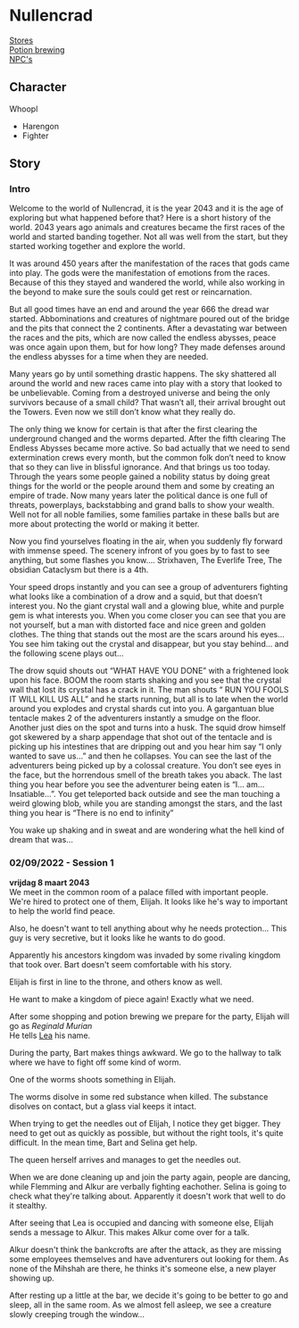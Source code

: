 # Nullencrad
[Stores](Shops)\
[Potion brewing](Potion%20ingredients)\
[NPC's](npcs)


## Character
Whoopl
* Harengon
* Fighter


## Story
### Intro
Welcome to the world of Nullencrad, it is the year 2043 and it is the age of exploring but what happened before that? Here is a short history of the world. 2043 years ago animals and creatures became the first races of the world and started banding together. Not all was well from the start, but they started working together and explore the world.

It was around 450 years after the manifestation of the races that gods came into play. The gods were the manifestation of emotions from the races. Because of this they stayed and wandered the world, while also working in the beyond to make sure the souls could get rest or reincarnation.

But all good times have an end and around the year 666 the dread war started. Abbominations and creatures of nightmare poured out of the bridge and the pits that connect the 2 continents. After a devastating war between the races and the pits, which are now called the endless abysses, peace was once again upon them, but for how long? They made defenses around the endless abysses for a time when they are needed.

Many years go by until something drastic happens. The sky shattered all around the world and new races came into play with a story that looked to be unbelievable. Coming from a destroyed universe and being the only survivors because of a small child? That wasn’t all, their arrival brought out the Towers. Even now we still don’t know what they really do.

The only thing we know for certain is that after the first clearing the underground changed and the worms departed. After the fifth clearing The Endless Abysses became more active. So bad actually that we need to send extermination crews every month, but the common folk don’t need to know that so they can live in blissful ignorance.
And that brings us too today. Through the years some people gained a nobility status by doing great things for the world or the people around them and some by creating an empire of trade. Now many years later the political dance is one full of threats, powerplays, backstabbing and grand balls to show your wealth. Well not for all noble families, some families partake in these balls but are more about protecting the world or making it better.

Now you find yourselves floating in the air, when you suddenly fly forward with immense speed. The scenery infront of you goes by to fast to see anything, but some flashes you know…. Strixhaven, The Everlife Tree, The obsidian Cataclysm but there is a 4th.

Your speed drops instantly and you can see a group of adventurers fighting what looks like a combination of a drow and a squid, but that doesn’t interest you. No the giant crystal wall and a glowing blue, white and purple gem is what interests you. When you come closer you can see that you are not yourself, but a man with distorted face and nice green and golden clothes. The thing that stands out the most are the scars around his eyes… You see him taking out the crystal and disappear, but you stay behind… and the following scene plays out…

The drow squid shouts out “WHAT HAVE YOU DONE” with a frightened look upon his face. BOOM the room starts shaking and you see that the crystal wall that lost its crystal has a crack in it. The man shouts “ RUN YOU FOOLS IT WILL KILL US ALL” and he starts running, but all is to late when the world around you explodes and crystal shards cut into you. A gargantuan blue tentacle makes 2 of the adventurers instantly a smudge on the floor. Another just dies on the spot and turns into a husk. The squid drow himself got skewered by a sharp appendage that shot out of the tentacle and is picking up his intestines that are dripping out and you hear him say “I only wanted to save us…” and then he collapses. You can see the last of the adventurers being picked up by a colossal creature. You don’t see eyes in the face, but the horrendous smell of the breath takes you aback. The last thing you hear before you see the adventurer being eaten is “I… am… Insatiable…”. You get teleported back outside and see the man touching a weird glowing blob, while you are standing amongst the stars, and the last thing you hear is “There is no end to infinity”

You wake up shaking and in sweat and are wondering what the hell kind of dream that was…


### 02/09/2022 - Session 1

**vrijdag 8 maart 2043**\
We meet in the common room of a palace filled with important people. We're hired to protect one of them, Elijah. It looks like he's way to important to help the world find peace.

Also, he doesn't want to tell anything about why he needs protection...
This guy is very secretive, but it looks like he wants to do good.

Apparently his ancestors kingdom was invaded by some rivaling kingdom that took over. Bart doesn't seem comfortable with his story.

Elijah is first in line to the throne, and others know as well.

He want to make a kingdom of piece again! Exactly what we need.

After some shopping and potion brewing we prepare for the party, Elijah will go as *Reginald Murian*\
He tells [Lea](npcs#lea) his name.

During the party, Bart makes things awkward. We go to the hallway to talk where we have to fight off some kind of worm.

One of the worms shoots something in Elijah.

The worms disolve in some red substance when killed. The substance disolves on contact, but a glass vial keeps it intact.

When trying to get the needles out of Elijah, I notice they get bigger. They need to get out as quickly as possible, but without the right tools, it's quite difficult. In the mean time, Bart and Selina get help.

The queen herself arrives and manages to get the needles out.

When we are done cleaning up and join the party again, people are dancing, while Flemming and Alkur are verbally fighting eachother.
Selina is going to check what they're talking about. Apparently it doesn't work that well to do it stealthy.

After seeing that Lea is occupied and dancing with someone else, Elijah sends a message to Alkur. This makes Alkur come over for a talk.

Alkur doesn't think the bankcrofts are after the attack, as they are missing some employees themselves and have adventurers out looking for them.
As none of the Mihshah are there, he thinks it's someone else, a new player showing up.

After resting up a little at the bar, we decide it's going to be better to go and sleep, all in the same room. As we almost fell asleep, we see a creature slowly creeping trough the window...

